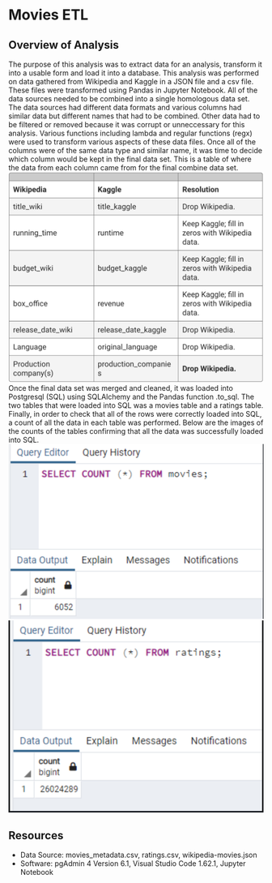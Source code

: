 # Movies ETL

## Overview of Analysis

The purpose of this analysis was to extract data for an analysis, transform it into a usable form and load it into a database. This analysis was performed on data gathered from Wikipedia and Kaggle in a JSON file and a csv file. These files were transformed using Pandas in Jupyter Notebook. All of the data sources needed to be combined into a single homologous data set. The data sources had different data formats and various columns had similar data but different names that had to be combined. Other data had to be filtered or removed because it was corrupt or unneccessary for this analysis. Various functions including lambda and regular functions (regx) were used to transform various aspects of these data files. Once all of the columns were of the same data type and similar name, it was time to decide which column would be kept in the final data set. This is a table of where the data from each column came from for the final combine data set.
![Table of Column Data Source](https://github.com/likenberry/Movies-ETL/blob/main/Resources/Final_Data_Columns.png)
Once the final data set was merged and cleaned, it was loaded into Postgresql (SQL) using SQLAlchemy and the Pandas function .to_sql. The two tables that were loaded into SQL was a movies table and a ratings table. Finally, in order to check that all of the rows were correctly loaded into SQL, a count of all the data in each table was performed. Below are the images of the counts of the tables confirming that all the data was successfully loaded into SQL.
![Count of Movies Table](https://github.com/likenberry/Movies-ETL/blob/main/Resources/movies_query.png)
![Count of Ratings Table](https://github.com/likenberry/Movies-ETL/blob/main/Resources/ratings_query.png)

## Resources

- Data Source: movies_metadata.csv, ratings.csv, wikipedia-movies.json
- Software: pgAdmin 4 Version 6.1, Visual Studio Code 1.62.1, Jupyter Notebook
